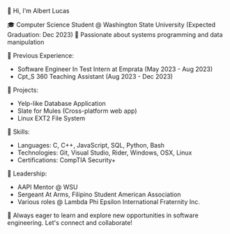 👋 Hi, I'm Albert Lucas

🎓 Computer Science Student @ Washington State University (Expected Graduation: Dec 2023)
🧠 Passionate about systems programming and data manipulation

💼 Previous Experience:
   - Software Engineer In Test Intern at Emprata (May 2023 - Aug 2023)
   - Cpt_S 360 Teaching Assistant (Aug 2023 - Dec 2023)

🚀 Projects:
   - Yelp-like Database Application
   - Slate for Mules (Cross-platform web app)
   - Linux EXT2 File System

🔧 Skills:
   - Languages: C, C++, JavaScript, SQL, Python, Bash
   - Technologies: Git, Visual Studio, Rider, Windows, OSX, Linux
   - Certifications: CompTIA Security+

🤝 Leadership:
   - AAPI Mentor @ WSU
   - Sergeant At Arms, Filipino Student American Association
   - Various roles @ Lambda Phi Epsilon International Fraternity Inc.

🌟 Always eager to learn and explore new opportunities in software engineering. Let's connect and collaborate!
